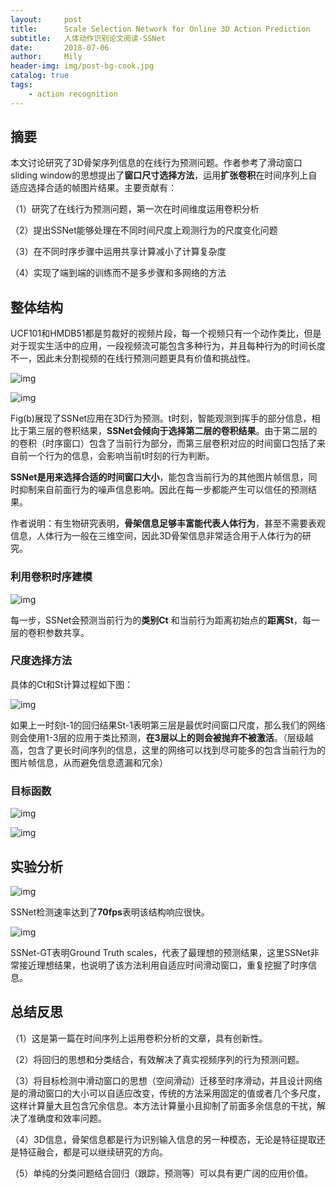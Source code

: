 ```yaml
---
layout:     post
title:      Scale Selection Network for Online 3D Action Prediction
subtitle:   人体动作识别论文阅读-SSNet
date:       2018-07-06
author:     Mily
header-img: img/post-bg-cook.jpg
catalog: true
tags:
    - action recognition
---
```


## **摘要**

本文讨论研究了3D骨架序列信息的在线行为预测问题。作者参考了滑动窗口sliding window的思想提出了**窗口尺寸选择方法**，运用**扩张卷积**在时间序列上自适应选择合适的帧图片结果。主要贡献有：

（1）研究了在线行为预测问题，第一次在时间维度运用卷积分析

（2）提出SSNet能够处理在不同时间尺度上观测行为的尺度变化问题

（3）在不同时序步骤中运用共享计算减小了计算复杂度

（4）实现了端到端的训练而不是多步骤和多网络的方法

## **整体结构**

UCF101和HMDB51都是剪裁好的视频片段，每一个视频只有一个动作类比，但是对于现实生活中的应用，一段视频流可能包含多种行为，并且每种行为的时间长度不一，因此未分割视频的在线行预测问题更具有价值和挑战性。

![img](https://note.youdao.com/ynoteshare1/images/replace-img.png)



![img](https://note.youdao.com/ynoteshare1/images/replace-img.png)

Fig(b)展现了SSNet应用在3D行为预测。t时刻，智能观测到挥手的部分信息，相比于第三层的卷积结果，**SSNet会倾向于选择第二层的卷积结果**。由于第二层的的卷积（时序窗口）包含了当前行为部分，而第三层卷积对应的时间窗口包括了来自前一个行为的信息，会影响当前t时刻的行为判断。

**SSNet是用来选择合适的时间窗口大小**，能包含当前行为的其他图片帧信息，同时抑制来自前面行为的噪声信息影响。因此在每一步都能产生可以信任的预测结果。

作者说明：有生物研究表明，**骨架信息足够丰富能代表人体行为**，甚至不需要表观信息，人体行为一般在三维空间，因此3D骨架信息非常适合用于人体行为的研究。

### **利用卷积时序建模**

![img](https://note.youdao.com/ynoteshare1/images/replace-img.png)

每一步，SSNet会预测当前行为的**类别Ct** 和当前行为距离初始点的**距离St**，每一层的卷积参数共享。

### **尺度选择方法**

具体的Ct和St计算过程如下图：

![img](https://note.youdao.com/ynoteshare1/images/replace-img.png)

如果上一时刻t-1的回归结果St-1表明第三层是最优时间窗口尺度，那么我们的网络则会使用1-3层的应用于类比预测，**在3层以上的则会被抛弃不被激活**。（层级越高，包含了更长时间序列的信息，这里的网络可以找到尽可能多的包含当前行为的图片帧信息，从而避免信息遗漏和冗余）

### **目标函数**

![img](https://note.youdao.com/ynoteshare1/images/replace-img.png)



![img](https://note.youdao.com/ynoteshare1/images/replace-img.png)



## **实验分析**

![img](https://note.youdao.com/ynoteshare1/images/replace-img.png)

SSNet检测速率达到了**70fps**表明该结构响应很快。

![img](https://note.youdao.com/ynoteshare1/images/replace-img.png)

SSNet-GT表明Ground Truth scales，代表了最理想的预测结果，这里SSNet非常接近理想结果，也说明了该方法利用自适应时间滑动窗口，重复挖掘了时序信息。

## **总结反思**

（1）这是第一篇在时间序列上运用卷积分析的文章，具有创新性。

（2）将回归的思想和分类结合，有效解决了真实视频序列的行为预测问题。

（3）将目标检测中滑动窗口的思想（空间滑动）迁移至时序滑动，并且设计网络是的滑动窗口的大小可以自适应改变，传统的方法采用固定的值或者几个多尺度，这样计算量大且包含冗余信息。本方法计算量小且抑制了前面多余信息的干扰，解决了准确度和效率问题。

（4）3D信息，骨架信息都是行为识别输入信息的另一种模态，无论是特征提取还是特征融合，都是可以继续研究的方向。

（5）单纯的分类问题结合回归（跟踪，预测等）可以具有更广阔的应用价值。